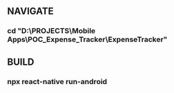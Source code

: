 ## NAVIGATE
### cd "D:\PROJECTS\Mobile Apps\POC_Expense_Tracker\ExpenseTracker"

## BUILD
### npx react-native run-android